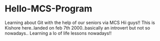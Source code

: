 # Hello-MCS-Program
Learning about Git with the help of our seniors via MCS
Hii guys!!
This is Kishore here..landed on feb 7th 2000..basically an introvert but not so nowadays..
Learning a lo of life lessons nowadays!!


